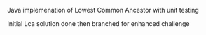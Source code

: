 Java implemenation of Lowest Common Ancestor with unit testing

 Initial Lca solution done then branched for enhanced challenge
